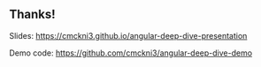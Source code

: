 ## Thanks!

Slides: https://cmckni3.github.io/angular-deep-dive-presentation

Demo code: https://github.com/cmckni3/angular-deep-dive-demo